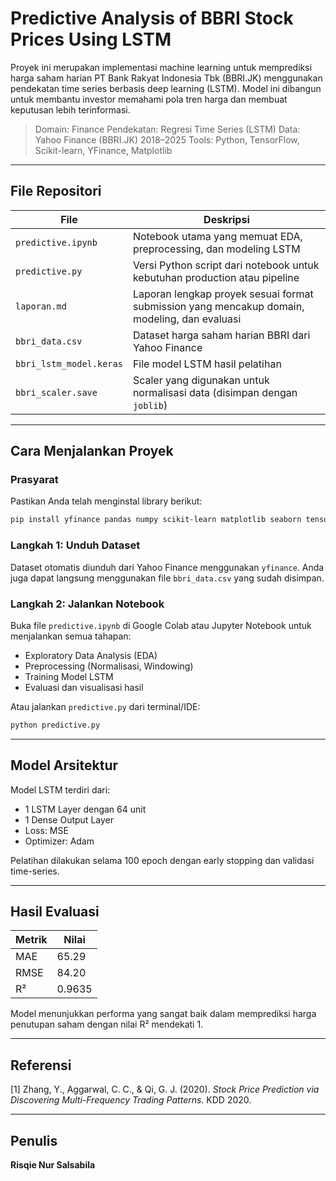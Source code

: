 # Predictive Analysis of BBRI Stock Prices Using LSTM

Proyek ini merupakan implementasi machine learning untuk memprediksi harga saham harian PT Bank Rakyat Indonesia Tbk (BBRI.JK) menggunakan pendekatan time series berbasis deep learning (LSTM). Model ini dibangun untuk membantu investor memahami pola tren harga dan membuat keputusan lebih terinformasi.

> Domain: Finance
> Pendekatan: Regresi Time Series (LSTM)
> Data: Yahoo Finance (BBRI.JK) 2018–2025
> Tools: Python, TensorFlow, Scikit-learn, YFinance, Matplotlib

---

## File Repositori

| File                    | Deskripsi                                                                                    |
| ----------------------- | -------------------------------------------------------------------------------------------- |
| `predictive.ipynb`      | Notebook utama yang memuat EDA, preprocessing, dan modeling LSTM                             |
| `predictive.py`         | Versi Python script dari notebook untuk kebutuhan production atau pipeline                   |
| `laporan.md`            | Laporan lengkap proyek sesuai format submission yang mencakup domain, modeling, dan evaluasi |
| `bbri_data.csv`         | Dataset harga saham harian BBRI dari Yahoo Finance                                           |
| `bbri_lstm_model.keras` | File model LSTM hasil pelatihan                                                              |
| `bbri_scaler.save`      | Scaler yang digunakan untuk normalisasi data (disimpan dengan `joblib`)                      |

---

## Cara Menjalankan Proyek

### Prasyarat

Pastikan Anda telah menginstal library berikut:

```bash
pip install yfinance pandas numpy scikit-learn matplotlib seaborn tensorflow joblib
```

### Langkah 1: Unduh Dataset

Dataset otomatis diunduh dari Yahoo Finance menggunakan `yfinance`. Anda juga dapat langsung menggunakan file `bbri_data.csv` yang sudah disimpan.

### Langkah 2: Jalankan Notebook

Buka file `predictive.ipynb` di Google Colab atau Jupyter Notebook untuk menjalankan semua tahapan:

* Exploratory Data Analysis (EDA)
* Preprocessing (Normalisasi, Windowing)
* Training Model LSTM
* Evaluasi dan visualisasi hasil

Atau jalankan `predictive.py` dari terminal/IDE:

```bash
python predictive.py
```

---

## Model Arsitektur

Model LSTM terdiri dari:

* 1 LSTM Layer dengan 64 unit
* 1 Dense Output Layer
* Loss: MSE
* Optimizer: Adam

Pelatihan dilakukan selama 100 epoch dengan early stopping dan validasi time-series.

---

## Hasil Evaluasi

| Metrik | Nilai  |
| ------ | ------ |
| MAE    | 65.29  |
| RMSE   | 84.20  |
| R²     | 0.9635 |

Model menunjukkan performa yang sangat baik dalam memprediksi harga penutupan saham dengan nilai R² mendekati 1.

---

## Referensi

\[1] Zhang, Y., Aggarwal, C. C., & Qi, G. J. (2020). *Stock Price Prediction via Discovering Multi-Frequency Trading Patterns*. KDD 2020.

---

## Penulis
**Risqie Nur Salsabila**
